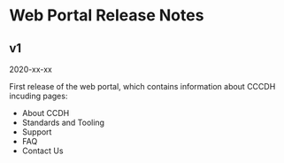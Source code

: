 # Web Portal Release Notes

## v1
2020-xx-xx

First release of the web portal, which contains information about CCCDH incuding pages:
- About CCDH
- Standards and Tooling
- Support
- FAQ
- Contact Us
